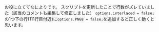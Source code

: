 お役に立ててなによりです。
スクリプトを更新したことで行数がズレていました（該当のコメントも編集して修正しました）
```options.interlaced = false;```の1つ下の行(111行目付近)に```options.PNG8 = false;```を追加すると正しく動くと思います。
